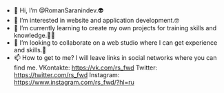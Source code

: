 - 👋 Hi, I’m @RomanSaranindev.👽
- 👀 I’m interested in website and application development.🤓
- 🌱 I’m currently learning to create my own projects for training skills and knowledge.👨‍💻
- 💞️ I’m looking to collaborate on a web studio where I can get experience and skills.🧠
- 📫 How to get to me? 
I will leave links in social networks where you can find me.
VKontakte: https://vk.com/rs_fwd
Twitter: https://twitter.com/rs_fwd
Instagram: https://www.instagram.com/rs_fwd/?hl=ru
